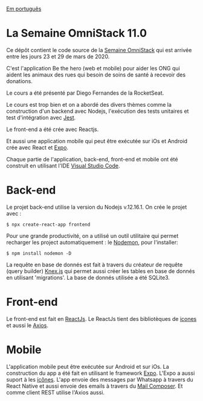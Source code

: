 [Em português](https://github.com/leimt/semanaomnistack11)
# La Semaine OmniStack 11.0

Ce dépôt contient le code source de la [Semaine OmniStack](https://rocketseat.com.br/week/inscricao/11.0) qui est arrivée entre les jours 23 et 29 de mars de 2020.

C'est l'application Be the hero (web et mobile) pour aider les ONG qui aident les animaux des rues qui besoin de soins de santé à recevoir des donations.

Le cours a été présenté par Diego Fernandes de la RocketSeat.

Le cours est trop bien et on a abordé des divers thèmes comme la construction d'un backend avec Nodejs, l'exécution des tests unitaires et test d'intégration avec [Jest](https://jestjs.io/docs/en/api).

Le front-end a été crée avec Reactjs.

Et aussi une application mobile qui peut être exécutée sur iOs et Android crée avec React et [Expo](https://docs.expo.io/versions/v36.0.0/).

Chaque partie de l'application, back-end, front-end et mobile ont été construit en utilisant l'IDE [Visual Studio Code](https://code.visualstudio.com/).

# Back-end

Le projet back-end utilise la version du Nodejs v.12.16.1. On crée le projet avec :

```
$ npx create-react-app frontend
```

Pour une grande productivité, on a utilisé un outil utilitaire qui permet recharger les project automatiquement : le [Nodemon](https://nodemon.io/), pour l'installer:

```
$ npm install nodemon -D
```

La requête en base de donnés est fait à travers du créateur de requête (query builder) [Knex.js](http://knexjs.org/) qui permet aussi créer les tables en base de donnés en utilisant 'migrations'. La base de donnés utilisée a été SQLite3.

# Front-end

Le front-end est fait en [ReactJs](https://reactjs.org/). Le ReactJs tient des bibliotèques de [icones](https://react-icons.netlify.com) et aussi le [Axios](https://github.com/axios/axios).

# Mobile

L'application mobile peut être exécutée sur Android et sur iOs. La construction du app a été fait en utilisant le framework [Expo](https://docs.expo.io/). L'Expo a aussi suport à les [ícônes](https://docs.expo.io/versions/latest/guides/icons/). L'app envoie des messages par Whatsapp à travers du React Native et aussi envoie des emails à travers du [Mail Composer](https://docs.expo.io/versions/latest/sdk/mail-composer/). Et comme client REST utilise l'Axios aussi.
